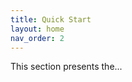 ```yaml
---
title: Quick Start
layout: home
nav_order: 2
---
```


<p align = "justify">
  This section presents the...
</p>
